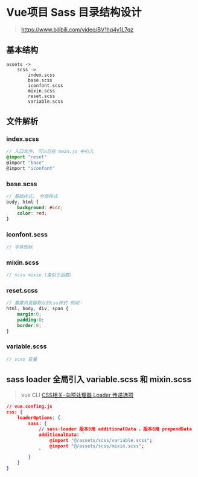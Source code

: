 # Vue项目 Sass 目录结构设计

>   https://www.bilibili.com/video/BV1hq4y1L7qz



## 基本结构

```
assets ->
	scss ->
		index.scss
		base.scss
		iconfont.scss
		mixin.scss
		reset.scss
		variable.scss
```



## 文件解析

###  index.scss

```scss
// 入口文件, 可以已在 main.js 中引入
@import "reset"
@import "base"
@import "iconfont"
```



### base.scss

```scss
// 基础样式， 全局样式
body, html {
    background: #ccc;
    color: red;
}
```



### iconfont.scss

```scss
// 字体图标
```



### mixin.scss

```scss
// scss mixin (类似于函数)
```



### reset.scss

```scss
// 重置浏览器默认的css样式 例如：
html, body, div, span {
    margin:0;
    padding:0;
    border:0;
}
```



### variable.scss

```scss
// scss 变量
```





## sass loader 全局引入 variable.scss 和 mixin.scss

>   vue CLI [CSS相关-向预处理器 Loader 传递选项](https://cli.vuejs.org/zh/guide/css.html#%E5%90%91%E9%A2%84%E5%A4%84%E7%90%86%E5%99%A8-loader-%E4%BC%A0%E9%80%92%E9%80%89%E9%A1%B9)

```json
// vue.confing.js
css: {
    loaderOptions: {
        sass: {
            // sass-loader 版本9用 additionalData ，版本8用 prependData
            additionalData: `
                @import "@/assets/scss/variable.scss";
                @import "@/assets/scss/mixin.scss";
			`
        }
    }
}
```




